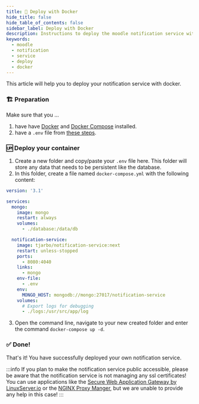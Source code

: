 ```yaml
---
title: 🐳 Deploy with Docker
hide_title: false
hide_table_of_contents: false
sidebar_label: Deploy with Docker
description: Instructions to deploy the moodle notification service with Docker
keywords:
  - moodle
  - notification
  - service
  - deploy
  - docker
---
```

This article will help you to deploy your notification service with docker.

### 🏗️ Preparation

Make sure that you ...

1. have have [Docker](https://docs.docker.com/get-docker/) and [Docker Compose](https://docs.docker.com/compose/install/) installed.
2. have a `.env` file from [these steps](setup-preparation.md).

### 🆙 Deploy your container

1. Create a new folder and copy/paste your `.env` file here. This folder will store any data that needs to be persistent like the database.
2. In this folder, create a file named `docker-compose.yml` with the following content:
 
```yml
version: '3.1'

services:
  mongo:
    image: mongo
    restart: always
    volumes:
      - ./database:/data/db

  notification-service:
    image: tjarbo/notification-service:next
    restart: unless-stopped
    ports: 
      - 8080:4040
    links:
      - mongo
    env-file:
      - .env
    env:
      MONGO_HOST: mongodb://mongo:27017/notification-service
    volumes:
      # Export logs for debugging
      - ./logs:/usr/src/app/log
```

3. Open the command line, navigate to your new created folder and enter the command `docker-compose up -d`.

### ✅ Done!

That's it! You have successfully deployed your own notification service.

:::info
If you plan to make the notification service public accessible, please be aware that the notification service is not managing any ssl certificates! You can use applications like the [Secure Web Application Gateway by LinuxServer.io](https://github.com/linuxserver/docker-swag) or the [NGINX Proxy Manger](https://nginxproxymanager.com/), but we are unable to provide any help in this case!
:::
